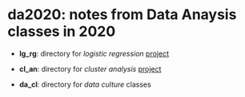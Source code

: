 # da2020: notes from Data Anaysis classes in 2020


  - **lg_rg**: directory for *logistic regression* [project](lg_rg/project.html) 

  - **cl_an**: directory for *cluster analysis* [project](cl_an/project.html) 

  - **da_cl**: directory for *data culture* classes